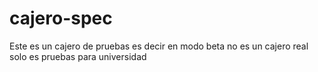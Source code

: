 # cajero-spec
Este es un cajero de pruebas es decir en modo beta no es un cajero real solo es pruebas para universidad 
